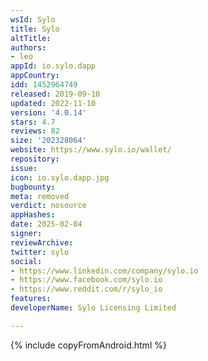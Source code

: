 ```yaml
---
wsId: Sylo
title: Sylo
altTitle: 
authors:
- leo
appId: io.sylo.dapp
appCountry: 
idd: 1452964749
released: 2019-09-10
updated: 2022-11-10
version: '4.0.14'
stars: 4.7
reviews: 82
size: '202328064'
website: https://www.sylo.io/wallet/
repository: 
issue: 
icon: io.sylo.dapp.jpg
bugbounty: 
meta: removed
verdict: nosource
appHashes: 
date: 2025-02-04
signer: 
reviewArchive: 
twitter: sylo
social:
- https://www.linkedin.com/company/sylo.io
- https://www.facebook.com/sylo.io
- https://www.reddit.com/r/sylo_io
features: 
developerName: Sylo Licensing Limited

---
```


{% include copyFromAndroid.html %}
